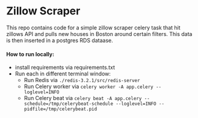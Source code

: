 # Zillow Scraper
This repo contains code for a simple zillow scraper celery task that hit zillows API and pulls new houses in Boston around certain filters. This data is then inserted in a postgres RDS dataase.

#### How to run locally:
- install requirements via requirements.txt
- Run each in different terminal window:
  - Run Redis via `./redis-3.2.1/src/redis-server`
  - Run Celery worker via `celery worker -A app.celery --loglevel=INFO`
  - Run Celery beat via `celery beat -A app.celery --schedule=/tmp/celerybeat-schedule --loglevel=INFO --pidfile=/tmp/celerybeat.pid`
